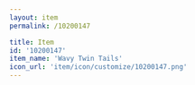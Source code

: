 ```yaml
---
layout: item
permalink: /10200147

title: Item
id: '10200147'
item_name: 'Wavy Twin Tails'
icon_url: 'item/icon/customize/10200147.png'
---
```

